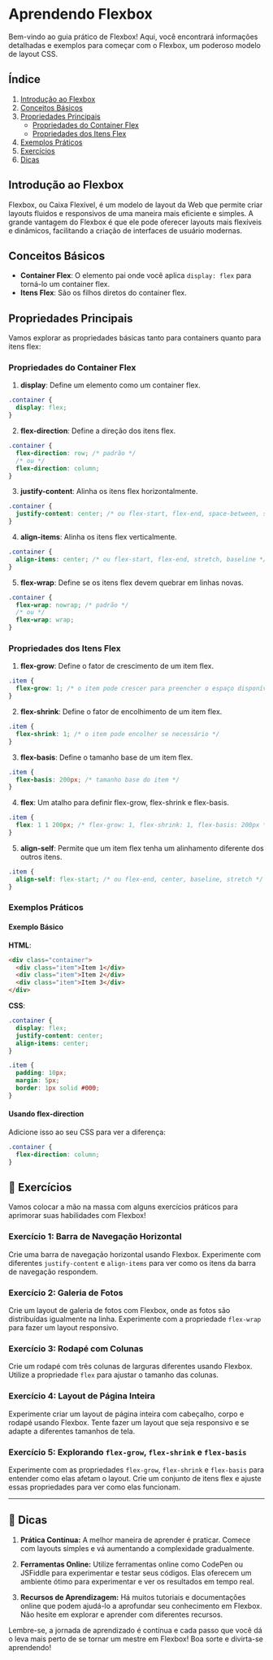 # Aprendendo Flexbox

Bem-vindo ao guia prático de Flexbox! Aqui, você encontrará informações detalhadas e exemplos para começar com o Flexbox, um poderoso modelo de layout CSS.

## Índice

1. [Introdução ao Flexbox](#introdução-ao-flexbox)
2. [Conceitos Básicos](#conceitos-básicos)
3. [Propriedades Principais](#propriedades-principais)
   - [Propriedades do Container Flex](#propriedades-do-container-flex)
   - [Propriedades dos Itens Flex](#propriedades-dos-itens-flex)
4. [Exemplos Práticos](#exemplos-práticos)
5. [Exercícios](#exercícios)
6. [Dicas](#dicas)

## Introdução ao Flexbox

Flexbox, ou Caixa Flexível, é um modelo de layout da Web que permite criar layouts fluidos e responsivos de uma maneira mais eficiente e simples. A grande vantagem do Flexbox é que ele pode oferecer layouts mais flexíveis e dinâmicos, facilitando a criação de interfaces de usuário modernas.

## Conceitos Básicos

- **Container Flex**: O elemento pai onde você aplica `display: flex` para torná-lo um container flex.
- **Itens Flex**: São os filhos diretos do container flex.

## Propriedades Principais

Vamos explorar as propriedades básicas tanto para containers quanto para itens flex:

### Propriedades do Container Flex

1. **display**: Define um elemento como um container flex.
```css
.container {
  display: flex;
}
```

2. **flex-direction**: Define a direção dos itens flex.
```css
.container {
  flex-direction: row; /* padrão */
  /* ou */
  flex-direction: column;
}
```

3. **justify-content**: Alinha os itens flex horizontalmente.
```css
.container {
  justify-content: center; /* ou flex-start, flex-end, space-between, space-around, space-evenly */
}
```

4. **align-items**: Alinha os itens flex verticalmente.
```css
.container {
  align-items: center; /* ou flex-start, flex-end, stretch, baseline */
}
```

5. **flex-wrap**: Define se os itens flex devem quebrar em linhas novas.
```css
.container {
  flex-wrap: nowrap; /* padrão */
  /* ou */
  flex-wrap: wrap;
}
```

### Propriedades dos Itens Flex

1. **flex-grow**: Define o fator de crescimento de um item flex.
```css
.item {
  flex-grow: 1; /* o item pode crescer para preencher o espaço disponível */
}
```

2. **flex-shrink**: Define o fator de encolhimento de um item flex.
```css
.item {
  flex-shrink: 1; /* o item pode encolher se necessário */
}
```

3. **flex-basis**: Define o tamanho base de um item flex.
```css
.item {
  flex-basis: 200px; /* tamanho base do item */
}
```

4. **flex**: Um atalho para definir flex-grow, flex-shrink e flex-basis.
```css
.item {
  flex: 1 1 200px; /* flex-grow: 1, flex-shrink: 1, flex-basis: 200px */
}
```

5. **align-self**: Permite que um item flex tenha um alinhamento diferente dos outros itens.
```css
.item {
  align-self: flex-start; /* ou flex-end, center, baseline, stretch */
}
```
### Exemplos Práticos
#### Exemplo Básico

**HTML**:
```html
<div class="container">
  <div class="item">Item 1</div>
  <div class="item">Item 2</div>
  <div class="item">Item 3</div>
</div>
```
**CSS**:
```css
.container {
  display: flex;
  justify-content: center;
  align-items: center;
}

.item {
  padding: 10px;
  margin: 5px;
  border: 1px solid #000;
}
```

#### Usando flex-direction

Adicione isso ao seu CSS para ver a diferença:
```css
.container {
  flex-direction: column;
}
```

## 💪 Exercícios

Vamos colocar a mão na massa com alguns exercícios práticos para aprimorar suas habilidades com Flexbox!

### **Exercício 1:** Barra de Navegação Horizontal
Crie uma barra de navegação horizontal usando Flexbox. Experimente com diferentes `justify-content` e `align-items` para ver como os itens da barra de navegação respondem.

### **Exercício 2:** Galeria de Fotos
Crie um layout de galeria de fotos com Flexbox, onde as fotos são distribuídas igualmente na linha. Experimente com a propriedade `flex-wrap` para fazer um layout responsivo.

### **Exercício 3:** Rodapé com Colunas
Crie um rodapé com três colunas de larguras diferentes usando Flexbox. Utilize a propriedade `flex` para ajustar o tamanho das colunas.

### **Exercício 4:** Layout de Página Inteira
Experimente criar um layout de página inteira com cabeçalho, corpo e rodapé usando Flexbox. Tente fazer um layout que seja responsivo e se adapte a diferentes tamanhos de tela.

### **Exercício 5:** Explorando `flex-grow`, `flex-shrink` e `flex-basis`
Experimente com as propriedades `flex-grow`, `flex-shrink` e `flex-basis` para entender como elas afetam o layout. Crie um conjunto de itens flex e ajuste essas propriedades para ver como elas funcionam.

---

## 🌟 Dicas

1. **Prática Contínua:** A melhor maneira de aprender é praticar. Comece com layouts simples e vá aumentando a complexidade gradualmente.
   
2. **Ferramentas Online:** Utilize ferramentas online como CodePen ou JSFiddle para experimentar e testar seus códigos. Elas oferecem um ambiente ótimo para experimentar e ver os resultados em tempo real.
   
3. **Recursos de Aprendizagem:** Há muitos tutoriais e documentações online que podem ajudá-lo a aprofundar seu conhecimento em Flexbox. Não hesite em explorar e aprender com diferentes recursos.

Lembre-se, a jornada de aprendizado é contínua e cada passo que você dá o leva mais perto de se tornar um mestre em Flexbox! Boa sorte e divirta-se aprendendo!